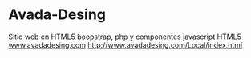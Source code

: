 # Avada-Desing
Sitio web en HTML5 boopstrap, php y componentes javascript
HTML5
www.avadadesing.com
http://www.avadadesing.com/Local/index.html
